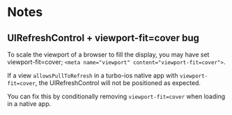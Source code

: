 # Notes

## UIRefreshControl + viewport-fit=cover bug

To scale the viewport of a browser to fill the display, you may have set viewport-fit=cover;
`<meta name="viewport" content="viewport-fit=cover">`.

If a view `allowsPullToRefresh` in a turbo-ios native app with `viewport-fit=cover`, 
the UIRefreshControl will not be positioned as expected.

You can fix this by conditionally removing `viewport-fit=cover` when loading in a native app.
